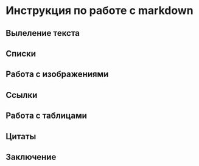 # Инструкция по работе с markdown

## Вылеление текста

## Списки

## Работа с изображениями

## Ссылки

## Работа с таблицами

## Цитаты

## Заключение